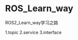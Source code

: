 <!--
 * @Author: Zhang-sklda 845603757@qq.com
 * @Date: 2025-09-06 10:20:13
 * @LastEditors: Zhang-sklda 845603757@qq.com
 * @LastEditTime: 2025-09-08 23:23:10
 * @FilePath: /ROS_Learn_way/README.md
 * @Description: 这是默认设置,请设置`customMade`, 打开koroFileHeader查看配置 进行设置: https://github.com/OBKoro1/koro1FileHeader/wiki/%E9%85%8D%E7%BD%AE
-->
# ROS_Learn_way
ROS2_Learn_way学习之路

1.topic
2.service
3.interface
